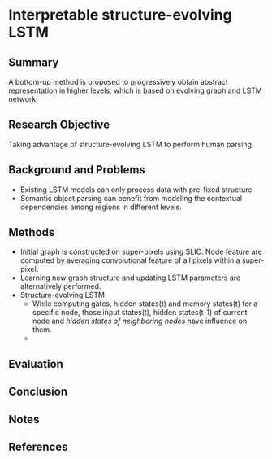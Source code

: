 # Interpretable structure-evolving LSTM
## Summary
A bottom-up method is proposed to progressively obtain abstract representation in higher levels, which is based on evolving graph and LSTM network.
## Research Objective
Taking advantage of structure-evolving LSTM to perform human parsing.
## Background and Problems
- Existing LSTM models can only process data with pre-fixed structure.
- Semantic object parsing can benefit from modeling the contextual dependencies among regions in different levels.
## Methods
- Initial graph is constructed on super-pixels using SLIC. Node feature are computed by averaging convolutional feature of all pixels within a super-pixel.
- Learning new graph structure and updating LSTM parameters are alternatively performed.
- Structure-evolving LSTM
	- While computing gates, hidden states(t) and memory states(t) for a specific node, those input states(t), hidden states(t-1) of current node and *hidden states of neighboring nodes* have influence on them.
	-  
## Evaluation

## Conclusion

## Notes

## References
<!--stackedit_data:
eyJoaXN0b3J5IjpbLTMyNDc2NDc0NSwyMTM3MjAyNTQ3LC00OD
UyNDMyMTgsLTExMDU1MjUzMjIsNDIwMzQzMzY2LC05NjgzMzk0
MjksMzUwMjE4MDcxXX0=
-->